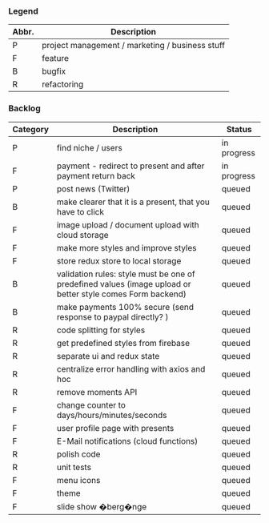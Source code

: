 ### Legend

| Abbr. | Description |
| --- | --- |
| P | project management / marketing / business stuff |
| F | feature |
| B | bugfix |
| R | refactoring |

### Backlog

| Category | Description | Status |
| --- | --- | --- |
| P | find niche / users | in progress |
| F | payment - redirect to present and after payment return back | in progress |
| P | post news (Twitter) | queued |
| B | make clearer that it is a present, that you have to click | queued | 
| F | image upload / document upload with cloud storage | queued |
| F | make more styles and improve styles | queued |
| F | store redux store to local storage | queued |
| B | validation rules: style must be one of predefined values (image upload or  better  style comes Form backend) | queued |
| B | make payments 100% secure (send response to paypal directly? ) | queued |
| R | code splitting for styles | queued |
| R | get predefined styles from firebase | queued |
| R | separate ui and redux state | queued |
| R | centralize error handling with axios and hoc | queued |
| R | remove moments API | queued |
| F | change counter to days/hours/minutes/seconds | queued |
| F | user profile page with presents | queued |
| F | E-Mail notifications (cloud functions) | queued |
| R | polish code | queued |
| R | unit tests | queued |
| F | menu icons | queued |
| F | theme | queued |
| F | slide show �berg�nge | queued |
